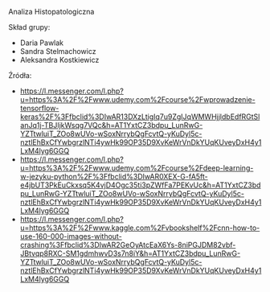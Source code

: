 Analiza Histopatologiczna

Skład grupy:
- Daria Pawlak
- Sandra Stelmachowicz
- Aleksandra Kostkiewicz

Źródła:
- https://l.messenger.com/l.php?u=https%3A%2F%2Fwww.udemy.com%2Fcourse%2Fwprowadzenie-tensorflow-keras%2F%3Ffbclid%3DIwAR13DXzLtigIq7u9ZgIJqWMWHjjldbEdfRGtSlanJq1j-TBJIjkWsqg7VQc&h=AT1YxtCZ3bdpu_LunRwG-YZTtwluiT_ZOo8wUVo-wSoxNrrybQgFcvtQ-yKuDyl5c-nztlEhBxCfYwbgrzlNTi4ywHk99OP35D9XvKeWrVnDkYUqKUveyDxH4y1LxM4lyg6GGQ
- https://l.messenger.com/l.php?u=https%3A%2F%2Fwww.udemy.com%2Fcourse%2Fdeep-learning-w-jezyku-python%2F%3Ffbclid%3DIwAR0XEX-G-fA5ft-e4jbUT3PkEuCkxsq5K4vjD4Ogc35ti3pZWfFa7PEKvUc&h=AT1YxtCZ3bdpu_LunRwG-YZTtwluiT_ZOo8wUVo-wSoxNrrybQgFcvtQ-yKuDyl5c-nztlEhBxCfYwbgrzlNTi4ywHk99OP35D9XvKeWrVnDkYUqKUveyDxH4y1LxM4lyg6GGQ
- https://l.messenger.com/l.php?u=https%3A%2F%2Fwww.kaggle.com%2Fvbookshelf%2Fcnn-how-to-use-160-000-images-without-crashing%3Ffbclid%3DIwAR2GeOyAtcEaX6Ys-8niPGJDM82vbf-JBtvqp8RXC-SM1gdmhwvD3s7n8iY&h=AT1YxtCZ3bdpu_LunRwG-YZTtwluiT_ZOo8wUVo-wSoxNrrybQgFcvtQ-yKuDyl5c-nztlEhBxCfYwbgrzlNTi4ywHk99OP35D9XvKeWrVnDkYUqKUveyDxH4y1LxM4lyg6GGQ
